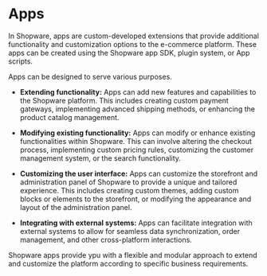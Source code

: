 # Apps

In Shopware, apps are custom-developed extensions that provide additional functionality and customization options to the e-commerce platform. These apps can be created using the Shopware app SDK, plugin system, or App scripts.

Apps can be designed to serve various purposes. 

* **Extending functionality:** Apps can add new features and capabilities to the Shopware platform. This includes creating custom payment gateways, implementing advanced shipping methods, or enhancing the product catalog management.

* **Modifying existing functionality:** Apps can modify or enhance existing functionalities within Shopware. This can involve altering the checkout process, implementing custom pricing rules, customizing the customer management system, or the search functionality.

* **Customizing the user interface:** Apps can customize the storefront and administration panel of Shopware to provide a unique and tailored experience. This includes creating custom themes, adding custom blocks or elements to the storefront, or modifying the appearance and layout of the administration panel.

* **Integrating with external systems:** Apps can facilitate integration with external systems to allow for seamless data synchronization, order management, and other cross-platform interactions.

Shopware apps provide ypu with a flexible and modular approach to extend and customize the platform according to specific business requirements.
